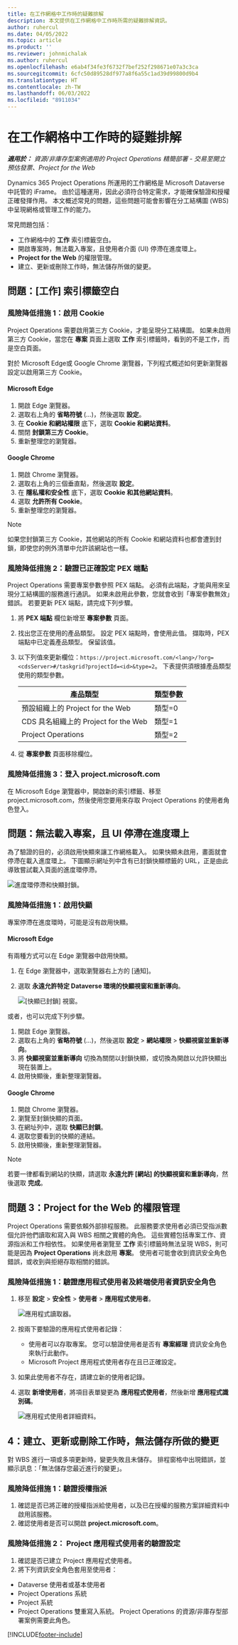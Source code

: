 ```yaml
---
title: 在工作網格中工作時的疑難排解
description: 本文提供在工作網格中工作時所需的疑難排解資訊。
author: ruhercul
ms.date: 04/05/2022
ms.topic: article
ms.product: ''
ms.reviewer: johnmichalak
ms.author: ruhercul
ms.openlocfilehash: e6ab4f34fe3f6732f7bef252f298671e07a3c3ca
ms.sourcegitcommit: 6cfc50d89528df977a8f6a55c1ad39d99800d9b4
ms.translationtype: HT
ms.contentlocale: zh-TW
ms.lasthandoff: 06/03/2022
ms.locfileid: "8911034"
---
```

# <a name="troubleshoot-working-in-the-task-grid"></a>在工作網格中工作時的疑難排解 


_**適用於：** 資源/非庫存型案例適用的 Project Operations 精簡部署 - 交易至開立預估發票、Project for the Web_

Dynamics 365 Project Operations 所運用的工作網格是 Microsoft Dataverse 中託管的 iFrame。 由於這種運用，因此必須符合特定需求，才能確保驗證和授權正確發揮作用。 本文概述常見的問題，這些問題可能會影響在分工結構圖 (WBS) 中呈現網格或管理工作的能力。

常見問題包括：

- 工作網格中的 **工作** 索引標籤空白。
- 開啟專案時，無法載入專案，且使用者介面 (UI) 停滯在進度環上。
- **Project for the Web** 的權限管理。
- 建立、更新或刪除工作時，無法儲存所做的變更。

## <a name="issue-the-task-tab-is-empty"></a>問題：[工作] 索引標籤空白

### <a name="mitigation-1-enable-cookies"></a>風險降低措施 1：啟用 Cookie

Project Operations 需要啟用第三方 Cookie，才能呈現分工結構圖。 如果未啟用第三方 Cookie，當您在 **專案** 頁面上選取 **工作** 索引標籤時，看到的不是工作，而是空白頁面。

對於 Microsoft Edge或 Google Chrome 瀏覽器，下列程式概述如何更新瀏覽器設定以啟用第三方 Cookie。

#### <a name="microsoft-edge"></a>Microsoft Edge

1. 開啟 Edge 瀏覽器。
2. 選取右上角的 **省略符號** (...)，然後選取 **設定**。
3. 在 **Cookie 和網站權限** 底下，選取 **Cookie 和網站資料**。
4. 關閉 **封鎖第三方 Cookie**。
5. 重新整理您的瀏覽器。 

#### <a name="google-chrome"></a>Google Chrome

1. 開啟 Chrome 瀏覽器。
2. 選取右上角的三個垂直點，然後選取 **設定**。
3. 在 **隱私權和安全性** 底下，選取 **Cookie 和其他網站資料**。
4. 選取 **允許所有 Cookie**。
5. 重新整理您的瀏覽器。 

> [!NOTE]
> 如果您封鎖第三方 Cookie，其他網站的所有 Cookie 和網站資料也都會遭到封鎖，即使您的例外清單中允許該網站也一樣。

### <a name="mitigation-2-validate-the-pex-endpoint-has-been-correctly-configured"></a>風險降低措施 2：驗證已正確設定 PEX 端點

Project Operations 需要專案參數參照 PEX 端點。 必須有此端點，才能與用來呈現分工結構圖的服務進行通訊。 如果未啟用此參數，您就會收到「專案參數無效」錯誤。 若要更新 PEX 端點，請完成下列步驟。

1. 將 **PEX 端點** 欄位新增至 **專案參數** 頁面。
2. 找出您正在使用的產品類型。 設定 PEX 端點時，會使用此值。 擷取時，PEX 端點中已定義產品類型。 保留該值。
3. 以下列值來更新欄位：`https://project.microsoft.com/<lang>/?org=<cdsServer>#/taskgrid?projectId=<id>&type=2`。 下表提供須根據產品類型使用的類型參數。

      | **產品類型**                     | **類型參數** |
      |--------------------------------------|--------------------|
      | 預設組織上的 Project for the Web   | 類型=0             |
      |  CDS 具名組織上的 Project for the Web | 類型=1             |
      | Project Operations                   | 類型=2             |

4. 從 **專案參數** 頁面移除欄位。

### <a name="mitigation-3-sign-in-to-projectmicrosoftcom"></a>風險降低措施 3：登入 project.microsoft.com
在 Microsoft Edge 瀏覽器中，開啟新的索引標籤、移至 project.microsoft.com，然後使用您要用來存取 Project Operations 的使用者角色登入。

## <a name="issue-the-project-doesnt-load-and-the-ui-is-stuck-on-the-spinner"></a>問題：無法載入專案，且 UI 停滯在進度環上

為了驗證的目的，必須啟用快顯來讓工作網格載入。 如果快顯未啟用，畫面就會停滯在載入進度環上。 下圖顯示網址列中含有已封鎖快顯標籤的 URL，正是由此導致嘗試載入頁面的進度環停滯。 

   ![進度環停滯和快顯封鎖。](media/popupsblocked.png)

### <a name="mitigation-1-enable-pop-ups"></a>風險降低措施 1：啟用快顯

專案停滯在進度環時，可能是沒有啟用快顯。

#### <a name="microsoft-edge"></a>Microsoft Edge

有兩種方式可以在 Edge 瀏覽器中啟用快顯。

1. 在 Edge 瀏覽器中，選取瀏覽器右上方的 [通知]。
2. 選取 **永遠允許特定 Dataverse 環境的快顯視窗和重新導向**。
 
     ![[快顯已封鎖] 視窗。](media/enablepopups.png)

或者，也可以完成下列步驟。

1. 開啟 Edge 瀏覽器。
2. 選取右上角的 **省略符號** (...)，然後選取 **設定** > **網站權限** > **快顯視窗並重新導向**。
3. 將 **快顯視窗並重新導向** 切換為關閉以封鎖快顯，或切換為開啟以允許快顯出現在裝置上。
4. 啟用快顯後，重新整理瀏覽器。 

#### <a name="google-chrome"></a>Google Chrome
1. 開啟 Chrome 瀏覽器。
2. 瀏覽至封鎖快顯的頁面。
3. 在網址列中，選取 **快顯已封鎖**。
4. 選取您要看到的快顯的連結。
5. 啟用快顯後，重新整理瀏覽器。 

> [!NOTE]
> 若要一律都看到網站的快顯，請選取 **永遠允許 [網站] 的快顯視窗和重新導向**，然後選取 **完成**。

## <a name="issue-3-administration-of-privileges-for-project-for-the-web"></a>問題 3：Project for the Web 的權限管理

Project Operations 需要依賴外部排程服務。 此服務要求使用者必須已受指派數個允許他們讀取和寫入與 WBS 相關之實體的角色。 這些實體包括專案工作、資源指派和工作相依性。 如果使用者瀏覽至 **工作** 索引標籤時無法呈現 WBS，則可能是因為 **Project Operations** 尚未啟用 **專案**。 使用者可能會收到資訊安全角色錯誤，或收到與拒絕存取相關的錯誤。

### <a name="mitigation-1-validate-the-application-user-and-end-user-security-roles"></a>風險降低措施 1：驗證應用程式使用者及終端使用者資訊安全角色

1. 移至 **設定** > **安全性** > **使用者** > **應用程式使用者**。  

   ![應用程式讀取器。](media/applicationuser.jpg)
   
2. 按兩下要驗證的應用程式使用者記錄：

     - 使用者可以存取專案。 您可以驗證使用者是否有 **專案經理** 資訊安全角色來執行此動作。
     - Microsoft Project 應用程式使用者存在且已正確設定。
 
3. 如果此使用者不存在，請建立新的使用者記錄。 
4. 選取 **新增使用者**，將項目表單變更為 **應用程式使用者**，然後新增 **應用程式識別碼**。

   ![應用程式使用者詳細資料。](media/applicationuserdetails.jpg)


## <a name="issue-4-changes-arent-saved-when-you-create-update-or-delete-a-task"></a> 4：建立、更新或刪除工作時，無法儲存所做的變更

對 WBS 進行一項或多項更新時，變更失敗且未儲存。 排程窗格中出現錯誤，並顯示訊息：「無法儲存您最近進行的變更」。

### <a name="mitigation-1-validate-the-license-assignment"></a>風險降低措施 1：驗證授權指派

1. 確認是否已將正確的授權指派給使用者，以及已在授權的服務方案詳細資料中啟用該服務。  
2. 確認使用者是否可以開啟 **project.microsoft.com**。
    
### <a name="mitigation-2-validation-configuration-of-the-project-application-user"></a>風險降低措施 2： Project 應用程式使用者的驗證設定
1. 確認是否已建立 Project 應用程式使用者。
2. 將下列資訊安全角色套用至使用者：
  
  - Dataverse 使用者或基本使用者
  - Project Operations 系統
  - Project 系統
  - Project Operations 雙重寫入系統。 Project Operations 的資源/非庫存型部署案例需要此角色。


[!INCLUDE[footer-include](../includes/footer-banner.md)]
